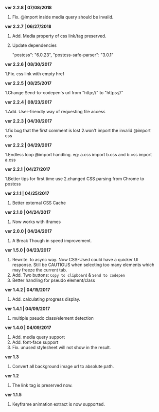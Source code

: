 **ver 2.2.8 | 07/08/2018**

1. Fix. @import inside media query should be invalid.

**ver 2.2.7 | 06/27/2018**

1. Add. Media property of css link/tag preserved.
2. Update dependencies

    "postcss": "6.0.23",
    "postcss-safe-parser": "3.0.1"

**ver 2.2.6 | 08/30/2017**

1.Fix. css link with empty href

**ver 2.2.5 | 08/25/2017**

1.Change Send-to-codepen's url from "http://" to "https://"

**ver 2.2.4 | 08/23/2017**

1.Add. User-friendly way of requesting file access

**ver 2.2.3 | 04/30/2017**

1.fix bug that the first comment is lost
2.won't import the invalid @import css

**ver 2.2.2 | 04/29/2017**

1.Endless loop @import handling. eg: a.css import b.css and b.css import a.css

**ver 2.2.1 | 04/27/2017**

1.Better tips for first time use
2.changed CSS parsing from Chrome to postcss

**ver 2.1.1 | 04/25/2017**

1. Better external CSS Cache

**ver 2.1.0 | 04/24/2017**

1. Now works with iframes

**ver 2.0.0 | 04/24/2017**

1. A Break Though in speed improvement.

**ver 1.5.0 | 04/23/2017**

1. Rewrite. to async way. Now CSS-Used could have a quicker UI response. Still be CAUTIOUS when selecting too many elements which may freeze the current tab.
2. Add. Two buttons: `Copy to clipboard` & `Send to codepen`
3. Better handling for pseudo element/class

**ver 1.4.2 | 04/15/2017** 

1. Add. calculating progress display.

**ver 1.4.1 | 04/09/2017**

1. multiple pseudo class/element detection

**ver 1.4.0 | 04/09/2017** 

1. Add. media query support
2. Add. font-face support
3. Fix. unused stylesheet will not show in the result.

**ver 1.3**

1. Convert all background image url to absolute path.

**ver 1.2**

1. The link tag is preserved now.

**ver 1.1.5**

1. Keyframe animation extract is now supported.
